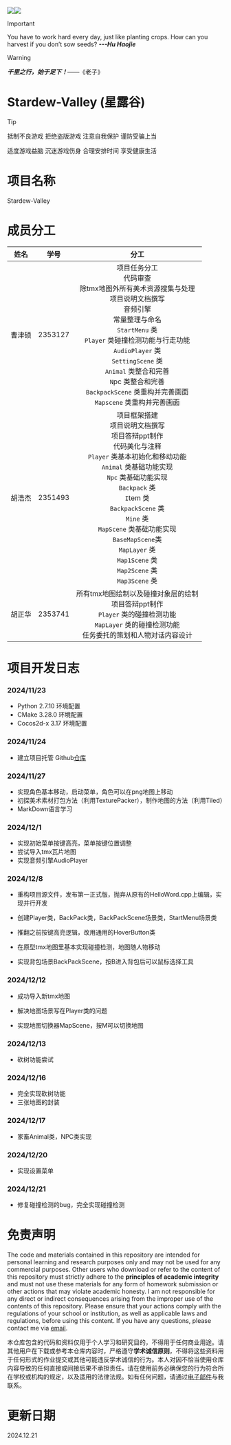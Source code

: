 ![](https://img.shields.io/badge/Cocos2d--x--3.17-black?style=flat&logo=cocos&logoColor=%23FFFFFF&logoSize=1000&labelColor=%23000000&color=%230000FF)![](https://img.shields.io/badge/IDE-Visual_Studio_2022-blue?logo=cplusplus&color=%236A5ACD)

> [!IMPORTANT]
>
> You have to work hard every day, just like planting crops. How can you harvest if you don’t sow seeds? ***---Hu Haojie***

> [!WARNING]
>
> ***千里之行，始于足下！***——《老子》

# Stardew-Valley (星露谷)

> [!TIP]
>
> 抵制不良游戏 拒绝盗版游戏 注意自我保护 谨防受骗上当
>
> 适度游戏益脑 沉迷游戏伤身 合理安排时间 享受健康生活

# 项目名称

Stardew-Valley

# 成员分工

|  姓名  |  学号   |                             分工                             |
| :----: | :-----: | :----------------------------------------------------------: |
| 曹津硕 | 2353127 | 项目任务分工<br/>代码审查<br/>除tmx地图外所有美术资源搜集与处理<br/>项目说明文档撰写<br/>音频引擎<br/>常量整理与命名<br/>`StartMenu` 类<br/>`Player` 类碰撞检测功能与行走功能<br/>`AudioPlayer` 类<br/>`SettingScene` 类<br/>`Animal` 类整合和完善<br/>`N`pc 类整合和完善<br/>`BackpackScene` 类重构并完善画面<br/>`Mapscene` 类重构并完善画面<br/> |
| 胡浩杰 | 2351493 | 项目框架搭建<br/>项目说明文档撰写<br/>项目答辩ppt制作<br/>代码美化与注释<br/>`Player` 类基本初始化和移动功能<br/>`Animal` 类基础功能实现<br/>`Npc` 类基础功能实现<br/>`Backpack` 类<br/>`I`tem 类<br/>`BackpackScene` 类<br/>`Mine` 类<br/>`MapScene` 类基础功能实现<br/>`BaseMapScene`类<br/>`MapLayer` 类<br/>`Map1Scene` 类<br/>`Map2Scene` 类<br/>`Map3Scene` 类<br/> |
| 胡正华 | 2353741 | 所有tmx地图绘制以及碰撞对象层的绘制<br/>项目答辩ppt制作<br/>`Player` 类的碰撞检测功能<br/>`MapLayer` 类的碰撞检测功能<br/> 任务委托的策划和人物对话内容设计<br/> |





# 项目开发日志

### 2024/11/23

- Python 2.7.10 环境配置
- CMake 3.28.0 环境配置
- Cocos2d-x 3.17 环境配置

### 2024/11/24

- 建立项目托管 Github[仓库](https://github.com/Jackey0903/Stardew-Valley/)

### 2024/11/27

- 实现角色基本移动，启动菜单，角色可以在png地图上移动
- 初探美术素材打包方法（利用TexturePacker），制作地图的方法（利用Tiled）
- MarkDown语言学习

### 2024/12/1

- 实现初始菜单按键高亮，菜单按键位置调整
- 尝试导入tmx瓦片地图
- 实现音频引擎AudioPlayer

### 2024/12/8

- 重构项目源文件，发布第一正式版，抛弃从原有的HelloWord.cpp上编辑，实现并行开发

- 创建Player类，BackPack类，BackPackScene场景类，StartMenu场景类

- 推翻之前按键高亮逻辑，改用通用的HoverButton类

- 在原型tmx地图里基本实现碰撞检测，地图随人物移动

- 实现背包场景BackPackScene，按B进入背包后可以鼠标选择工具

### 2024/12/12

- 成功导入新tmx地图

- 解决地图场景写在Player类的问题

- 实现地图切换器MapScene，按M可以切换地图
### 2024/12/13
- 砍树功能尝试
### 2024/12/16
- 完全实现砍树功能
- 三张地图的封装
### 2024/12/17
- 家畜Animal类，NPC类实现
### 2024/12/20
- 实现设置菜单
### 2024/12/21
- 修复碰撞检测的bug，完全实现碰撞检测

# 免责声明
The code and materials contained in this repository are intended for personal learning and research purposes only and may not be used for any commercial purposes. Other users who download or refer to the content of this repository must strictly adhere to the **principles of academic integrity** and must not use these materials for any form of homework submission or other actions that may violate academic honesty. I am not responsible for any direct or indirect consequences arising from the improper use of the contents of this repository. Please ensure that your actions comply with the regulations of your school or institution, as well as applicable laws and regulations, before using this content. If you have any questions, please contact me via [email](mailto:2353127@tongji.edu.cn).

本仓库包含的代码和资料仅用于个人学习和研究目的，不得用于任何商业用途。请其他用户在下载或参考本仓库内容时，严格遵守**学术诚信原则**，不得将这些资料用于任何形式的作业提交或其他可能违反学术诚信的行为。本人对因不恰当使用仓库内容导致的任何直接或间接后果不承担责任。请在使用前务必确保您的行为符合所在学校或机构的规定，以及适用的法律法规。如有任何问题，请通过[电子邮件](mailto:2353127@tongji.edu.cn)与我联系。

# 更新日期

2024.12.21
